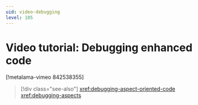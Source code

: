 ```yaml
---
uid: video-debugging
level: 105
---
```


# Video tutorial: Debugging enhanced code

[!metalama-vimeo 842538355]


> [!div class="see-also"]
> <xref:debugging-aspect-oriented-code>
> <xref:debugging-aspects>
